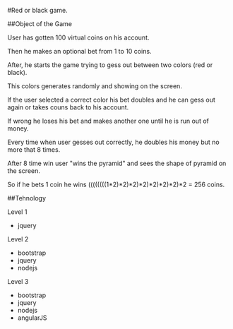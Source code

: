 #Red or black game.


##Object of the Game


User has gotten 100 virtual coins on his account.

Then he makes an optional bet from 1 to 10 coins.

After, he starts the game trying to gess out between two colors (red or black).

This colors generates randomly and showing on the screen.

If the user selected a correct color his bet doubles and he can gess out again or takes couns back to his account.

If wrong he loses his bet and makes another one until he is run out of money.

Every time when user gesses out correctly, he doubles his money but no more that 8 times.

After 8 time win user "wins the pyramid" and sees the shape of pyramid on the screen. 

So if he bets 1 coin he wins ((((((((1*2)*2)*2)*2)*2)*2)*2)*2 = 256 coins.




##Tehnology

Level 1

- jquery


Level 2

- bootstrap
- jquery
- nodejs


Level 3

- bootstrap
- jquery
- nodejs
- angularJS



